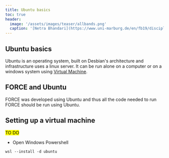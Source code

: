```yaml
---
title: Ubuntu basics
toc: true
header:
  image: '/assets/images/teaser/allbands.png'
  caption: '[Netra Bhandari](https://www.uni-marburg.de/en/fb19/disciplines/physisch/environmentalinformatics){:target="_blank"}'
---
```


## Ubuntu basics

Ubuntu is an operating system, built on Desbian's architecture and infrastructure uses a linux server. It can be run alone on a computer or on a windows system using [Virtual Machine](https://learn.microsoft.com/en-us/virtualization/hyper-v-on-windows/quick-start/enable-hyper-v).

## FORCE and Ubuntu

FORCE was developed using Ubuntu and thus all the code needed to run FORCE should be run using Ubuntu.

## Setting up a virtual machine
<mark>TO DO </mark>

* Open Windows Powershell 
```
wsl --install -d ubuntu
```


